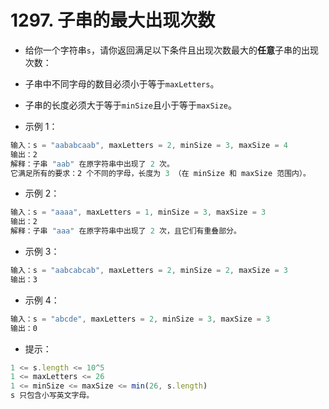 # 1297. 子串的最大出现次数

- 给你一个字符串` s `，请你返回满足以下条件且出现次数最大的**任意**子串的出现次数：

- 子串中不同字母的数目必须小于等于` maxLetters `。
- 子串的长度必须大于等于` minSize `且小于等于` maxSize `。
 

- 示例 1：
```js
输入：s = "aababcaab", maxLetters = 2, minSize = 3, maxSize = 4
输出：2
解释：子串 "aab" 在原字符串中出现了 2 次。
它满足所有的要求：2 个不同的字母，长度为 3 （在 minSize 和 maxSize 范围内）。
```

- 示例 2：
```js
输入：s = "aaaa", maxLetters = 1, minSize = 3, maxSize = 3
输出：2
解释：子串 "aaa" 在原字符串中出现了 2 次，且它们有重叠部分。
```

- 示例 3：
```js
输入：s = "aabcabcab", maxLetters = 2, minSize = 2, maxSize = 3
输出：3
```

- 示例 4：
```js
输入：s = "abcde", maxLetters = 2, minSize = 3, maxSize = 3
输出：0
```

- 提示：
```js
1 <= s.length <= 10^5
1 <= maxLetters <= 26
1 <= minSize <= maxSize <= min(26, s.length)
s 只包含小写英文字母。
```